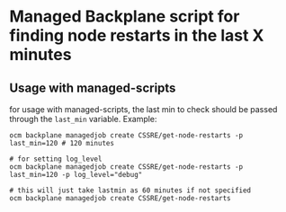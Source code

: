 # Managed Backplane script for finding node restarts in the last X minutes


## Usage with managed-scripts

for usage with managed-scripts, the last min to check should be passed through the `last_min` variable.
Example:

```
ocm backplane managedjob create CSSRE/get-node-restarts -p last_min=120 # 120 minutes

# for setting log_level
ocm backplane managedjob create CSSRE/get-node-restarts -p last_min=120 -p log_level="debug"

# this will just take lastmin as 60 minutes if not specified
ocm backplane managedjob create CSSRE/get-node-restarts
```

